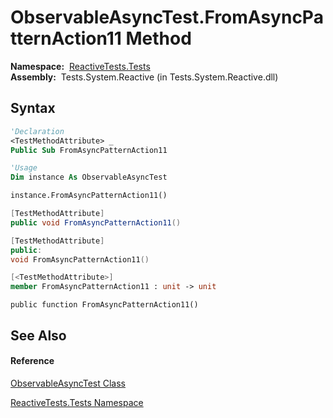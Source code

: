 # ObservableAsyncTest.FromAsyncPatternAction11 Method

**Namespace:**  [ReactiveTests.Tests](ReactiveTests.Tests\ReactiveTests.Tests.md)  
**Assembly:**  Tests.System.Reactive (in Tests.System.Reactive.dll)

## Syntax

```vb
'Declaration
<TestMethodAttribute> _
Public Sub FromAsyncPatternAction11
```

```vb
'Usage
Dim instance As ObservableAsyncTest

instance.FromAsyncPatternAction11()
```

```csharp
[TestMethodAttribute]
public void FromAsyncPatternAction11()
```

```c++
[TestMethodAttribute]
public:
void FromAsyncPatternAction11()
```

```fsharp
[<TestMethodAttribute>]
member FromAsyncPatternAction11 : unit -> unit 
```

```jscript
public function FromAsyncPatternAction11()
```

## See Also

#### Reference

[ObservableAsyncTest Class](ObservableAsyncTest\ObservableAsyncTest.md)

[ReactiveTests.Tests Namespace](ReactiveTests.Tests\ReactiveTests.Tests.md)




